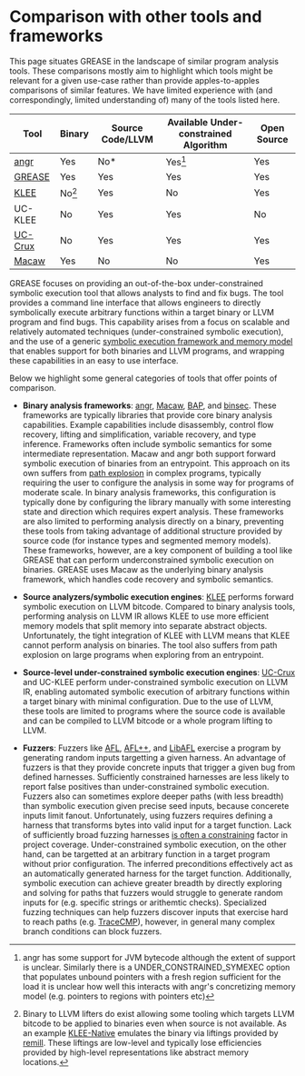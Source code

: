 # Comparison with other tools and frameworks

This page situates GREASE in the landscape of similar program analysis tools. These comparisons mostly aim to highlight which tools might be relevant for a given use-case rather than provide apples-to-apples comparisons of similar features. We have limited experience with (and correspondingly, limited understanding of) many of the tools listed here.

| Tool                                                                                          | Binary | Source Code/LLVM | Available Under-constrained Algorithm | Open Source |
|-----------------------------------------------------------------------------------------------|--------|------------------|---------------------------------------|-------------|
| [angr](https://angr.io/)                                                                      | Yes    | No*              | Yes[^angrnote]                                 | Yes         |
| [GREASE](https://github.com/GaloisInc/GREASE)                                                 | Yes    | Yes              | Yes                                   | Yes         |
| [KLEE](https://github.com/klee/klee)                                                          | No[^llvmliftingnote]    | Yes              | No                                    | Yes         |
| UC-KLEE                                                                                       | No     | Yes              | Yes                                   | No          |
| [UC-Crux](https://www.galois.com/articles/under-constrained-symbolic-execution-with-crucible) | No     | Yes              | Yes                                   | Yes         |
| [Macaw](https://github.com/GaloisInc/macaw)                                                   | Yes    | No               | No                                    | Yes         |


GREASE focuses on providing an out-of-the-box under-constrained symbolic execution tool that allows analysts to find and fix bugs. The tool provides a command line interface that allows engineers to directly symbolically execute arbitrary functions within a target binary or LLVM program and find bugs. This capability arises from a focus on scalable and relatively automated techniques (under-constrained symbolic execution), and the use of a generic [symbolic execution framework and memory model](memory-model.md) that enables support for both binaries and LLVM programs, and wrapping these capabilities in an easy to use interface.

Below we highlight some general categories of tools that offer points of comparison.

* **Binary analysis frameworks**: [angr](https://angr.io/), [Macaw](https://github.com/GaloisInc/macaw), [BAP](https://github.com/BinaryAnalysisPlatform/bap), and [binsec](https://github.com/binsec/binsec). These frameworks are typically libraries that provide core binary analysis capabilities. Example capabilities include disassembly, control flow recovery, lifting and simplification, variable recovery, and type inference. Frameworks often include symbolic semantics for some intermediate representation. Macaw and angr both support forward symbolic execution of binaries from an entrypoint. This approach on its own suffers from [path explosion](https://en.wikipedia.org/wiki/Path_explosion) in complex programs, typically requiring the user to configure the analysis in some way for programs of moderate scale. In binary analysis frameworks, this configuration is typically done by configuring the library manually with some interesting state and direction which requires expert analysis. These frameworks are also limited to performing analysis directly on a binary, preventing these tools from taking advantage of additional structure provided by source code (for instance types and segmented memory models). These frameworks, however, are a key component of building a tool like GREASE that can perform underconstrained symbolic execution on binaries. GREASE uses Macaw as the underlying binary analysis framework, which handles code recovery and symbolic semantics.

* **Source analyzers/symbolic execution engines**: [KLEE](https://github.com/klee/klee) performs forward symbolic execution on LLVM bitcode. Compared to binary analysis tools, performing analysis on LLVM IR allows KLEE to use more efficient memory models that split memory into separate abstract objects. Unfortunately, the tight integration of KLEE with LLVM means that KLEE cannot perform analysis on binaries. The tool also suffers from path explosion on large programs when exploring from an entrypoint.

* **Source-level under-constrained symbolic execution engines**: [UC-Crux](https://www.galois.com/articles/under-constrained-symbolic-execution-with-crucible) and UC-KLEE perform under-constrained symbolic execution on LLVM IR, enabling automated symbolic execution of arbitrary functions within a target binary with minimal configuration. Due to the use of LLVM, these tools are limited to programs where the source code is available and can be compiled to LLVM bitcode or a whole program lifting to LLVM.   

* **Fuzzers**: Fuzzers like [AFL](https://github.com/google/AFL), [AFL++](https://github.com/AFLplusplus/AFLplusplus), and [LibAFL](https://github.com/AFLplusplus/LibAFL) exercise a program by generating random inputs targetting a given harness. An advantage of fuzzers is that they provide concrete inputs that trigger a given bug from defined harnesses. Sufficiently constrained harnesses are less likely to report false positives than under-constrained symbolic execution. Fuzzers also can sometimes explore deeper paths (with less breadth) than symbolic execution given precise seed inputs, because concerete inputs limit fanout. Unfortunately, using fuzzers requires defining a harness that transforms bytes into valid input for a target function. Lack of sufficiently broad fuzzing harnesses [is often a constraining](https://google.github.io/oss-fuzz/research/llms/target_generation/) factor in project coverage. Under-constrained symbolic execution, on the other hand, can be targetted at an arbitrary function in a target program without prior configuration. The inferred preconditions effectively act as an automatically generated harness for the target function. Additionally, symbolic execution can achieve greater breadth by directly exploring and solving for paths that fuzzers would struggle to generate random inputs for (e.g. specific strings or arithemtic checks). Specialized fuzzing techniques can help fuzzers discover inputs that exercise hard to reach paths (e.g. [TraceCMP](https://llvm.org/docs/LibFuzzer.html#id33)), however, in general many complex branch conditions can block fuzzers.

[^angrnote]: angr has some support for JVM bytecode although the extent of support is unclear. 
Similarly there is a UNDER_CONSTRAINED_SYMEXEC option that populates unbound pointers with a fresh region sufficient for the load
it is unclear how well this interacts with angr's concretizing memory model (e.g. pointers to regions with pointers etc)

[^llvmliftingnote]: Binary to LLVM lifters do exist allowing some tooling which targets LLVM bitcode to be applied to binaries even when source is not available. As an example [KLEE-Native](https://github.com/lifting-bits/klee) emulates the binary via liftings provided by [remill](https://github.com/lifting-bits/remill). These liftings are low-level and typically lose efficiencies provided by high-level representations like abstract memory locations.

